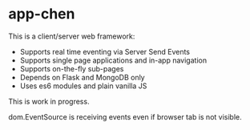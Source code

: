 # app-chen

This is a client/server web framework:
* Supports real time eventing via Server Send Events
* Supports single page applications and in-app navigation
* Supports on-the-fly sub-pages
* Depends on Flask and MongoDB only
* Uses es6 modules and plain vanilla JS

This is work in progress.

dom.EventSource is receiving events even if browser tab is not visible.
